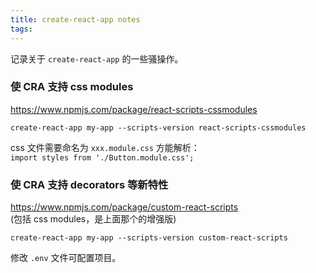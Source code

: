 ```yaml
---
title: create-react-app notes
tags:
---
```


记录关于 `create-react-app` 的一些骚操作。

<!-- more -->

### 使 CRA 支持 css modules

https://www.npmjs.com/package/react-scripts-cssmodules

`create-react-app my-app --scripts-version react-scripts-cssmodules` 

css 文件需要命名为 `xxx.module.css` 方能解析：     
`import styles from './Button.module.css';`

### 使 CRA 支持 decorators 等新特性

https://www.npmjs.com/package/custom-react-scripts  
(包括 css modules，是上面那个的增强版)

`create-react-app my-app --scripts-version custom-react-scripts`  

修改 `.env` 文件可配置项目。
